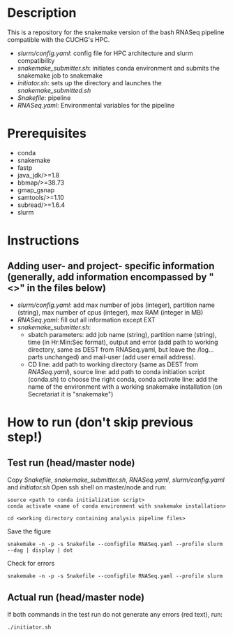 # Description
This is a repository for the snakemake version of the bash RNASeq pipeline compatible with the CUCHG's HPC.

- *slurm/config.yaml*: config file for HPC architecture and slurm compatibility
- *snakemake_submitter.sh*: initiates conda environment and submits the snakemake job to snakemake
- *initiator.sh*: sets up the directory and launches the *snakemake_submitted.sh*
- *Snakefile*: pipeline
- *RNASeq.yaml*: Environmental variables for the pipeline

# Prerequisites

- conda
- snakemake
- fastp
- java_jdk/>=1.8
- bbmap/>=38.73
- gmap_gsnap
- samtools/>=1.10
- subread/>=1.6.4
- slurm

# Instructions
## Adding user- and project- specific information (generally, add information encompassed by "<>" in the files below)

- *slurm/config.yaml*: add max number of jobs (integer), partition name (string), max number of cpus (integer), max RAM (integer in MB)
- *RNASeq.yaml*: fill out all information except EXT
- *snakemake_submitter.sh*:
    - sbatch parameters: add job name (string), partition name (string), time (in Hr:Min:Sec format), output and error (add path to working directory, same as DEST from RNASeq.yaml, but leave the /log... parts unchanged) and mail-user (add user email address).
    - CD line: add path to working directory (same as DEST from *RNASeq.yaml*), source line: add path to conda initiation script (conda.sh) to choose the right conda, conda activate line: add the name of the environment with a working snakemake installation (on Secretariat it is "snakemake")

# How to run (don't skip previous step!)

## Test run (head/master node)

Copy *Snakefile*, *snakemake_submitter.sh*, *RNASeq.yaml*, *slurm/config.yaml* and *initiator.sh*
Open ssh shell on master/node and run:
```
source <path to conda initialization script>
conda activate <name of conda environment with snakemake installation>

cd <working directory containing analysis pipeline files>
```
Save the figure
```
snakemake -n -p -s Snakefile --configfile RNASeq.yaml --profile slurm --dag | display | dot
```
Check for errors
```
snakemake -n -p -s Snakefile --configfile RNASeq.yaml --profile slurm
```

## Actual run (head/master node)

If both commands in the test run do not generate any errors (red text), run:
```
./initiator.sh
```